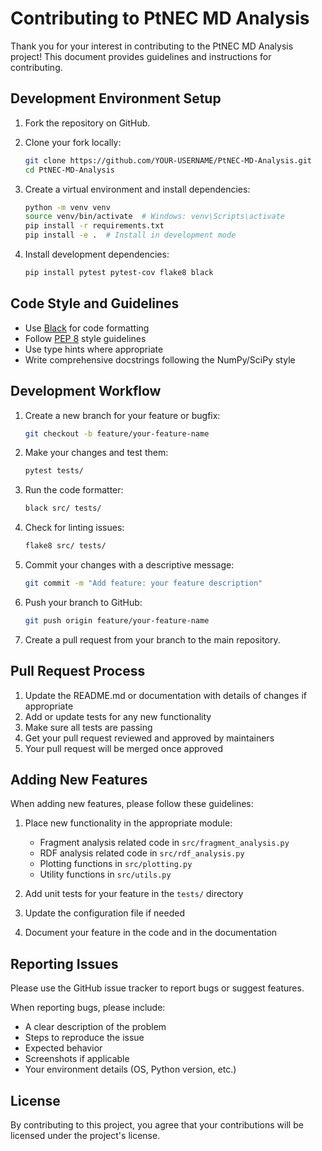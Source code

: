 # Contributing to PtNEC MD Analysis

Thank you for your interest in contributing to the PtNEC MD Analysis project! This document provides guidelines and instructions for contributing.

## Development Environment Setup

1. Fork the repository on GitHub.
2. Clone your fork locally:
   ```bash
   git clone https://github.com/YOUR-USERNAME/PtNEC-MD-Analysis.git
   cd PtNEC-MD-Analysis
   ```

3. Create a virtual environment and install dependencies:
   ```bash
   python -m venv venv
   source venv/bin/activate  # Windows: venv\Scripts\activate
   pip install -r requirements.txt
   pip install -e .  # Install in development mode
   ```

4. Install development dependencies:
   ```bash
   pip install pytest pytest-cov flake8 black
   ```

## Code Style and Guidelines

- Use [Black](https://black.readthedocs.io/) for code formatting
- Follow [PEP 8](https://www.python.org/dev/peps/pep-0008/) style guidelines
- Use type hints where appropriate
- Write comprehensive docstrings following the NumPy/SciPy style

## Development Workflow

1. Create a new branch for your feature or bugfix:
   ```bash
   git checkout -b feature/your-feature-name
   ```

2. Make your changes and test them:
   ```bash
   pytest tests/
   ```

3. Run the code formatter:
   ```bash
   black src/ tests/
   ```

4. Check for linting issues:
   ```bash
   flake8 src/ tests/
   ```

5. Commit your changes with a descriptive message:
   ```bash
   git commit -m "Add feature: your feature description"
   ```

6. Push your branch to GitHub:
   ```bash
   git push origin feature/your-feature-name
   ```

7. Create a pull request from your branch to the main repository.

## Pull Request Process

1. Update the README.md or documentation with details of changes if appropriate
2. Add or update tests for any new functionality
3. Make sure all tests are passing
4. Get your pull request reviewed and approved by maintainers
5. Your pull request will be merged once approved

## Adding New Features

When adding new features, please follow these guidelines:

1. Place new functionality in the appropriate module:
   - Fragment analysis related code in `src/fragment_analysis.py`
   - RDF analysis related code in `src/rdf_analysis.py`
   - Plotting functions in `src/plotting.py`
   - Utility functions in `src/utils.py`

2. Add unit tests for your feature in the `tests/` directory

3. Update the configuration file if needed

4. Document your feature in the code and in the documentation

## Reporting Issues

Please use the GitHub issue tracker to report bugs or suggest features.

When reporting bugs, please include:
- A clear description of the problem
- Steps to reproduce the issue
- Expected behavior
- Screenshots if applicable
- Your environment details (OS, Python version, etc.)

## License

By contributing to this project, you agree that your contributions will be licensed under the project's license.